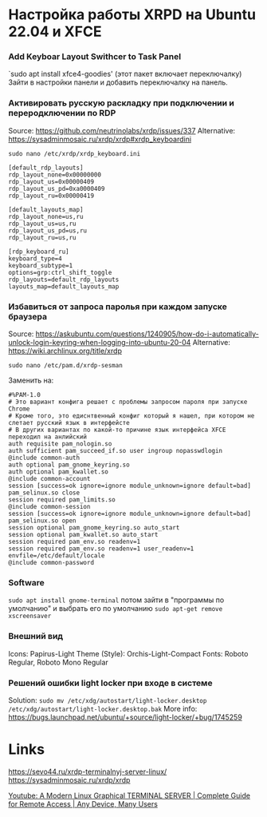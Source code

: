 # Настройка работы XRPD на Ubuntu 22.04 и XFCE

### Add Keyboar Layout Swithcer to Task Panel
`sudo apt install xfce4-goodies' (этот пакет включает переключалку)
Зайти в настройки панели и добавить переключалку на панель.

### Активировать русскую раскладку при подключении и переродключении по RDP
Source: https://github.com/neutrinolabs/xrdp/issues/337
Alternative: https://sysadminmosaic.ru/xrdp/xrdp#xrdp_keyboardini

`sudo nano /etc/xrdp/xrdp_keyboard.ini`

```
[default_rdp_layouts]
rdp_layout_none=0x00000000
rdp_layout_us=0x00000409
rdp_layout_us_pd=0xa0000409
rdp_layout_ru=0x00000419

[default_layouts_map]
rdp_layout_none=us,ru
rdp_layout_us=us,ru
rdp_layout_us_pd=us,ru
rdp_layout_ru=us,ru

[rdp_keyboard_ru]
keyboard_type=4
keyboard_subtype=1
options=grp:ctrl_shift_toggle
rdp_layouts=default_rdp_layouts
layouts_map=default_layouts_map
```

### Избавиться от запроса паролья при каждом запуске браузера
Source: https://askubuntu.com/questions/1240905/how-do-i-automatically-unlock-login-keyring-when-logging-into-ubuntu-20-04
Alternative: https://wiki.archlinux.org/title/xrdp


`sudo nano /etc/pam.d/xrdp-sesman`

Заменить на:
```
#%PAM-1.0
# Это вариант конфига решает с проблемы запросом пароля при запуске Chrome
# Кроме того, это едиснтвенный конфиг который я нашел, при котором не слетает русский язык в интерфейсте
# В других вариантах по какой-то причине язык интерфейса XFCE переходил на анлийский
auth requisite pam_nologin.so
auth sufficient pam_succeed_if.so user ingroup nopasswdlogin
@include common-auth
auth optional pam_gnome_keyring.so
auth optional pam_kwallet.so
@include common-account
session [success=ok ignore=ignore module_unknown=ignore default=bad] pam_selinux.so close
session required pam_limits.so
@include common-session
session [success=ok ignore=ignore module_unknown=ignore default=bad] pam_selinux.so open
session optional pam_gnome_keyring.so auto_start
session optional pam_kwallet.so auto_start
session required pam_env.so readenv=1
session required pam_env.so readenv=1 user_readenv=1 envfile=/etc/default/locale
@include common-password
```

### Software
`sudo apt install gnome-terminal` потом зайти в "программы по умолчанию" и выбрать его по умолчанию
`sudo apt-get remove xscreensaver`

### Внешний вид
Icons: Papirus-Light
Theme (Style): Orchis-Light-Compact
Fonts: Roboto Regular, Roboto Mono Regular

### Решений ошибки light locker при входе в системе
Solution: `sudo mv /etc/xdg/autostart/light-locker.desktop /etc/xdg/autostart/light-locker.desktop.bak`
More info: https://bugs.launchpad.net/ubuntu/+source/light-locker/+bug/1745259

# Links
https://sevo44.ru/xrdp-terminalnyj-server-linux/
https://sysadminmosaic.ru/xrdp/xrdp

[Youtube: A Modern Linux Graphical TERMINAL SERVER | Complete Guide for Remote Access | Any Device, Many Users
](https://www.youtube.com/watch?v=sAllRma_0xc)


